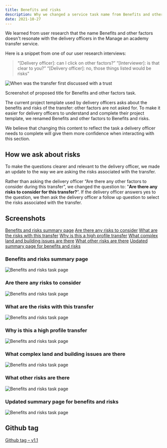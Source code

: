 ```yaml
---
title: Benefits and risks
description: Why we changed a service task name from Benefits and other factors
date: 2021-10-27
---
```


We learned from user research that the name Benefits and other factors doesn't resonate with the delivery officers in the Manage an academy transfer service.

Here is a snippet from one of our user research interviews:

>“[Delivery officer]: can I click on other factors?”
>“[Interviewer]: is that clear to you?”
>“[Delivery officer]: no, those things listed would be risks”

![When was the transfer first discussed with a trust](/images/transfers/benefits-and-risks/image-1.png)

Screenshot of proposed title for Benefits and other factors task.

The current project template used by delivery officers asks about the benefits and risks of the transfer: other factors are not asked for. To make it easier for delivery officers to understand and complete their project template, we renamed Benefits and other factors to Benefits and risks.

We believe that changing this content to reflect the task a delivery officer needs to complete will give them more confidence when interacting with this section.


## How we ask about risks

To make the questions clearer and relevant to the delivery officer, we made an update to the way we are asking the risks associated with the transfer.

Rather than asking the delivery officer “Are there any other factors to consider during this transfer”, we changed the question to: "**Are there any risks to consider for this transfer?**”. If the delivery officer answers yes to the question, we then ask the delivery officer a follow up question to select the risks associated with the transfer.

## Screenshots

[Benefits and risks summary page](#benefits-and-risks-summary-page)
[Are there any risks to consider](#are-there-any-risks-to-consider)
[What are the risks with this transfer](#what-are-the-risks-with-this-transfer)
[Why is this a high profile transfer](#why-is-this-a-high-profile-transfer)
[What complex land and building issues are there](#what-complex-land-and-building-issues-are-there)
[What other risks are there](#what-other-risks-are-there)
[Updated summary page for benefits and risks](#updated-summary-page-for-benefits-and-risks)




### Benefits and risks summary page

![Benefits and risks task page](/images/transfers/benefits-and-risks/image-3.png)

### Are there any risks to consider

![Benefits and risks task page](/images/transfers/benefits-and-risks/image-4.png)

### What are the risks with this transfer

![Benefits and risks task page](/images/transfers/benefits-and-risks/image-5.png)

### Why is this a high profile transfer

![Benefits and risks task page](/images/transfers/benefits-and-risks/image-6.png)

### What complex land and building issues are there

![Benefits and risks task page](/images/transfers/benefits-and-risks/image-7.png)

### What other risks are there

![Benefits and risks task page](/images/transfers/benefits-and-risks/image-8.png)

### Updated summary page for benefits and risks

![Benefits and risks task page](/images/transfers/benefits-and-risks/image-9.png)



## Github tag

[Github tag – v1.1](https://github.com/DFE-Digital/sdd-services-prototype/releases/tag/v1.1)
